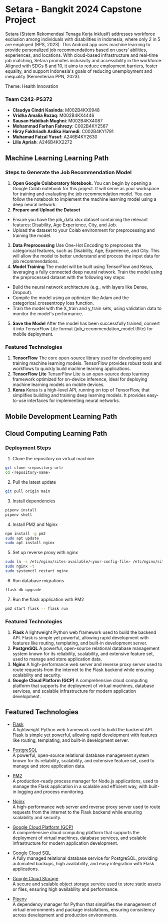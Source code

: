 # Setara - Bangkit 2024 Capstone Project

Setara (Sistem Rekomendasi Tenaga Kerja Inklusif) addresses workforce exclusion among individuals with disabilities in Indonesia, where only 2 in 5 are employed (BPS, 2023). This Android app uses machine learning to provide personalized job recommendations based on users' abilities, experiences, and locations. With cloud-based infrastructure and real-time job matching, Setara promotes inclusivity and accessibility in the workforce. Aligned with SDGs 8 and 10, it aims to reduce employment barriers, foster equality, and support Indonesia's goals of reducing unemployment and inequality (Kementerian PPN, 2023).

Theme: Health Innovation

### Team C242-PS372

- **Claudya Cindri Kasinda**: M002B4KX0948
- **Vridha Amalia Rozaq**: M002B4KX4446
- **Sausan Habiibah Mughni**: M002B4KX4087
- **Mohammad Farhan Fahrezy**: C002B4KY2567
- **Hirzy Fakhriadh Ardika Harnedi**: C002B4KY1791
- **Muhamad Faizal Yusuf**: A246B4KY2630
- **Lilis Apriah**: A246B4KX2272

## Machine Learning Learning Path

### Steps to Generate the Job Recommendation Model

1. **Open Google Colaboratory Notebook.** 
You can begin by opening a Google Colab notebook for this project. It will serve as your workspace for training and evaluating the job recommendation model. You can follow the notebook to implement the machine learning model using a deep neural network.
2. **Prepare and Upload the Dataset**
- Ensure you have the job_data.xlsx dataset containing the relevant features: Disability, Age Experience, City, and Job.
- Upload the dataset to your Colab environment for preprocessing and training the model.
3. **Data Preprocessing**
Use One-Hot Encoding to preprocess the categorical features, such as Disability, Age, Experience, and City. This will allow the model to better understand and process the input data for job recommendations.
4. **Model Training**
The model will be built using TensorFlow and Keras, leveraging a fully connected deep neural network. Train the model using the preprocessed dataset with the following key steps:
- Build the neural network architecture (e.g., with layers like Dense, Dropout).
- Compile the model using an optimizer like Adam and the categorical_crossentropy loss function.
- Train the model with the X_train and y_train sets, using validation data to monitor the model's performance.
5. **Save the Model**
After the model has been successfully trained, convert it into TensorFlow Lite format (job_recommendation_model.tflite) for mobile deployment.

### Featured Technologies

1. **TensorFlow**
The core open-source library used for developing and training machine learning models. TensorFlow provides robust tools and workflows to quickly build machine learning applications.
2. **TensorFlow Lite**
TensorFlow Lite is an open-source deep learning framework optimized for on-device inference, ideal for deploying machine learning models on mobile devices.
3. **Keras**
Keras is a high-level API, running on top of TensorFlow, that simplifies building and training deep learning models. It provides easy-to-use interfaces for implementing neural networks.

## Mobile Development Learning Path

## Cloud Computing Learning Path

### Deployment Steps

1. Clone the repository on virtual machine
```bash
git clone <repository-url>
cd <repository-name>
```
2. Pull the latest update
```bash
git pull origin main
```
3. Install dependencies
```bash
pipenv install
pipenv shell
```
4. Install PM2 and Nginx
```bash 
npm install -g pm2
sudo apt update
sudo apt install nginx
```
5. Set up reverse proxy with nginx
```bash
sudo ln -s /etc/nginx/sites-available/<your-config-file> /etc/nginx/sites-enabled/
sudo nginx -t
sudo systemctl restart nginx
```
6. Run database migrations
```bash
flask db upgrade
```
7. Run the flask application with PM2
```bash
pm2 start flask -- flask run
```

### Featured Technologies

1. **Flask**
A lightweight Python web framework used to build the backend API. Flask is simple yet powerful, allowing rapid development with features like routing, templating, and built-in development server.
2. **PostgreSQL**
A powerful, open-source relational database management system known for its reliability, scalability, and extensive feature set, used to manage and store application data.
4. **Nginx**
A high-performance web server and reverse proxy server used to route requests from the internet to the Flask backend while ensuring scalability and security.
5. **Google Cloud Platform (GCP)**
A comprehensive cloud computing platform that supports the deployment of virtual machines, database services, and scalable infrastructure for modern application development.


## Featured Technologies

- [Flask](https://flask.palletsprojects.com/)  
  A lightweight Python web framework used to build the backend API. Flask is simple yet powerful, allowing rapid development with features like routing, templating, and built-in development server.

- [PostgreSQL](https://www.postgresql.org/)  
  A powerful, open-source relational database management system known for its reliability, scalability, and extensive feature set, used to manage and store application data.

- [PM2](https://pm2.keymetrics.io/)  
  A production-ready process manager for Node.js applications, used to manage the Flask application in a scalable and efficient way, with built-in logging and process monitoring.

- [Nginx](https://www.nginx.com/)  
  A high-performance web server and reverse proxy server used to route requests from the internet to the Flask backend while ensuring scalability and security.

- [Google Cloud Platform (GCP)](https://cloud.google.com/)  
  A comprehensive cloud computing platform that supports the deployment of virtual machines, database services, and scalable infrastructure for modern application development.

- [Google Cloud SQL](https://cloud.google.com/sql)  
  A fully managed relational database service for PostgreSQL, providing automated backups, high availability, and easy integration with Flask applications.

- [Google Cloud Storage](https://cloud.google.com/storage)  
  A secure and scalable object storage service used to store static assets or files, ensuring high availability and performance.

- [Pipenv](https://pipenv.pypa.io/en/latest/)  
  A dependency manager for Python that simplifies the management of virtual environments and package installations, ensuring consistency across development and production environments.

